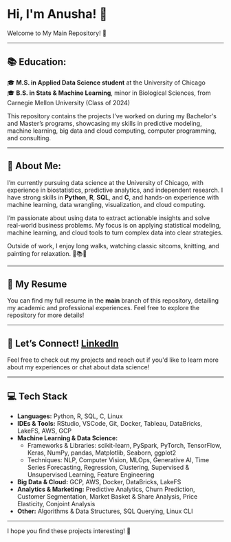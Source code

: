 # Hi, I'm Anusha! 🌟  
Welcome to My Main Repository! 👋

---

## 📚 **Education:**  

🎓 **M.S. in Applied Data Science student** at the University of Chicago  
🎓 **B.S. in Stats & Machine Learning**, minor in Biological Sciences, from Carnegie Mellon University (Class of 2024)  

This repository contains the projects I’ve worked on during my Bachelor's and Master’s programs, showcasing my skills in predictive modeling, machine learning, big data and cloud computing, computer programming, and consulting. 

---

## 🌸 **About Me:**   

I’m currently pursuing data science at the University of Chicago, with experience in biostatistics, predictive analytics, and independent research. I have strong skills in **Python**, **R**, **SQL**, and **C**, and hands-on experience with machine learning, data wrangling, visualization, and cloud computing.

I’m passionate about using data to extract actionable insights and solve real-world business problems. My focus is on applying statistical modeling, machine learning, and cloud tools to turn complex data into clear strategies.

Outside of work, I enjoy long walks, watching classic sitcoms, knitting, and painting for relaxation. 🎨📚🍝

---

## 📄 **My Resume**  
You can find my full resume in the **main** branch of this repository, detailing my academic and professional experiences. Feel free to explore the repository for more details!

---

## 🌱 **Let’s Connect!**  [LinkedIn](https://www.linkedin.com/in/anushabhat09)
Feel free to check out my projects and reach out if you'd like to learn more about my experiences or chat about data science!  



---

## 💻 **Tech Stack**

- **Languages:** Python, R, SQL, C, Linux  
- **IDEs & Tools:** RStudio, VSCode, Git, Docker, Tableau, DataBricks, LakeFS, AWS, GCP  
- **Machine Learning & Data Science:**  
  - Frameworks & Libraries: scikit-learn, PySpark, PyTorch, TensorFlow, Keras, NumPy, pandas, Matplotlib, Seaborn, ggplot2  
  - Techniques: NLP, Computer Vision, MLOps, Generative AI, Time Series Forecasting, Regression, Clustering, Supervised & Unsupervised Learning, Feature Engineering  
- **Big Data & Cloud:** GCP, AWS, Docker, DataBricks, LakeFS  
- **Analytics & Marketing:** Predictive Analytics, Churn Prediction, Customer Segmentation, Market Basket & Share Analysis, Price Elasticity, Conjoint Analysis  
- **Other:** Algorithms & Data Structures, SQL Querying, Linux CLI  


---

I hope you find these projects interesting! 🚀
